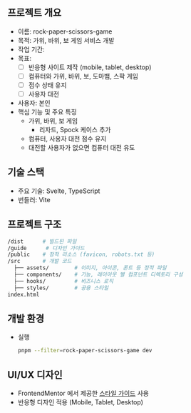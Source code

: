 ## 프로젝트 개요

- 이름: rock-paper-scissors-game
- 목적: 가위, 바위, 보 게임 서비스 개발
- 작업 기간:
- 목표:
  - [ ] 반응형 사이트 제작 (mobile, tablet, desktop)
  - [ ] 컴퓨터와 가위, 바위, 보, 도마뱀, 스팍 게임
  - [ ] 점수 상태 유지
  - [ ] 사용자 대전
- 사용자: 본인
- 핵심 기능 및 주요 특징
  - 가위, 바위, 보 게임
    - 리자드, Spock 케이스 추가
  - 컴퓨터, 사용자 대전 점수 유지
  - 대전할 사용자가 없으면 컴퓨터 대전 유도

## 기술 스택

- 주요 기술: Svelte, TypeScript
- 번들러: Vite

## 프로젝트 구조

```bash
/dist      # 빌드된 파일
/guide      # 디자인 가이드
/public    # 정적 리소스 (favicon, robots.txt 등)
/src       # 개발 코드
  ├── assets/        # 이미지, 아이콘, 폰트 등 정적 파일
  ├── components/    # 기능, 레이아웃 별 컴포넌트 디렉토리 구성
  ├── hooks/         # 비즈니스 로직
  ├── styles/        # 공용 스타일
index.html
```

## 개발 환경

- 실행
  ```bash
  pnpm --filter=rock-paper-scissors-game dev
  ```

## UI/UX 디자인

- FrontendMentor 에서 제공한 [스타일 가이드](./guide/style-guide.md) 사용
- 반응형 디자인 적용 (Mobile, Tablet, Desktop)
